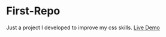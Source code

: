 # First-Repo
Just a project I developed to improve my css skills.
[Live Demo](https://leafy-fairy-333fde.netlify.app/#)
